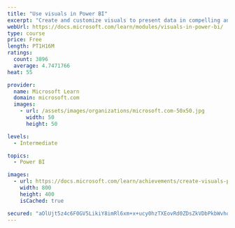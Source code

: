 ```yaml
---
title: "Use visuals in Power BI"
excerpt: "Create and customize visuals to present data in compelling and insightful ways."
webUrl: https://docs.microsoft.com/learn/modules/visuals-in-power-bi/
type: course
price: Free
length: PT1H16M
ratings:
  count: 3896
  average: 4.7471766
heat: 55

provider:
  name: Microsoft Learn
  domain: microsoft.com
  images:
    - url: /assets/images/organizations/microsoft.com-50x50.jpg
      width: 50
      height: 50

levels:
  - Intermediate

topics:
  - Power BI

images:
  - url: https://docs.microsoft.com/learn/achievements/create-visuals-power-bi-desktop-social.png
    width: 800
    height: 400
    isCached: true

secured: "aOlUjt5z4c6F0GV5LikiY8imRl6xm+x+ucy0hzTXEovRd0ZDsZkVDbPkbWvhodaBI2MsbUDxNuCI42FujsPEmH0fDEPNZdYfRJZeR3bQYx/3sPuF9z/5zkJlEaAJgudhNapsMhxf8d3o3u6zBHcTYxvz5dn+pR4accfle1Dp1L7zNFLd3tGY/6T27rPePTF/407dlEfSMvU0A5QWBmrzSVUpJfKIyVRSWxdAjX5b977LCnCU4k+N9DGtda/7n3tPdiz/bkj60BXfL/yzt1PJzOFO893lanmfj5nCyVL3bnAA1s7Iu6qAC0zJELHLKAqBOz+PpHv0M48An6wtLNn2iI0ilXwITD/bGFcz21Yfo2puKLLNiHMItI+tSW8YM3tlLV5eS6v8BmbWtN1/Gej4Grgj6xQEDv0u2zE8e9oX620=;S+Gpkhqv1iYhuQkSuB3eoQ=="
---
```


